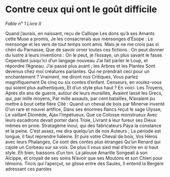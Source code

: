 # Contre ceux qui ont le goût difficile 

*Fable n° 1*
*Livre II*

Quand j’aurais, en naissant, reçu de Calliope
Les dons qu’à ses Amants cette Muse a promis,
Je les consacrerais aux mensonges d’Ésope :
Le mensonge et les vers de tout temps sont amis.
Mais je ne me crois pas si chéri du Parnasse,
Que de savoir orner toutes ces fictions :
On peut donner du lustre à leurs inventions :
On le peut, je l’essaye, un plus savant le fasse.
Cependant jusqu’ici d’un langage nouveau
J’ai fait parler le Loup, et répondre l’Agneau.
J’ai passé plus avant ; les Arbres et les Plantes
Sont devenus chez moi créatures parlantes.
Qui ne prendrait ceci pour un enchantement ?
Vraiment, me diront nos Critiques,
Vous parlez magnifiquement
De cinq ou six contes d’enfant.
Censeurs, en voulez-vous qui soient plus authentiques,
Et d’un style plus haut ? En voici. Les Troyens,
Après dix ans de guerre, autour de leurs murailles,
Avaient lassé les Grecs, qui, par mille moyens,
Par mille assauts, par cent batailles,
N’avaient pu mettre à bout cette fière Cité :
Quand un cheval de bois par Minerve inventé
D’un rare et nouvel artifice,
Dans ses énormes flancs reçut le sage Ulysse,
Le vaillant Diomède, Ajax l’impétueux,
Que ce Colosse monstrueux
Avec leurs escadrons devait porter dans Troie,
Livrant à leur fureur ses Dieux mêmes en proie.
Stratagème inouï, qui des fabricateurs
Paya la constance et la peine.
C’est assez, me dira quelqu’un de nos Auteurs ;
La période est longue, il faut reprendre haleine.
Et puis votre Cheval de bois,
Vos Héros avec leurs Phalanges,
Ce sont des contes plus étranges
Qu’un Renard qui cajole un Corbeau sur sa voix.
De plus il vous sied mal d’écrire en si haut style.
Eh bien, baissons d’un ton. La jalouse Amarille
Songeait à son Alcippe, et croyait de ses soins
N’avoir que ses Moutons et son Chien pour témoins.
Tircis qui l’aperçut, se glisse entre des Saules,
Il entend la Bergère adressant ces paroles